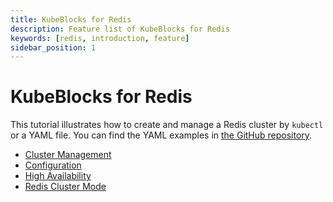```yaml
---
title: KubeBlocks for Redis
description: Feature list of KubeBlocks for Redis
keywords: [redis, introduction, feature]
sidebar_position: 1
---
```


# KubeBlocks for Redis

This tutorial illustrates how to create and manage a Redis cluster by `kubectl` or a YAML file. You can find the YAML examples in [the GitHub repository](https://github.com/apecloud/kubeblocks/tree/main/examples/redis).

* [Cluster Management](./cluster-management/create-and-connect-a-redis-cluster.md)
* [Configuration](./configuration/configuration.md)
* [High Availability](./high-availability/high-availability.md)
* [Redis Cluster Mode](./../kubeblocks-for-redis/redis-cluster-mode.md)
